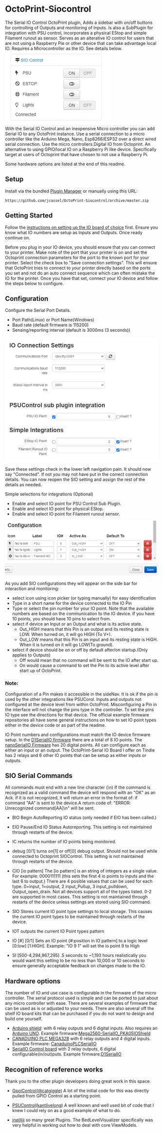 # OctoPrint-Siocontrol
The Serial IO Control OctoPrint plugin, Adds a sidebar with on/off buttons for controlling of Outputs and monitoring of Inputs. Is also a SubPlugin for integration with PSU control, incorporates a physical EStop and simple Filament runout as sensor. Serves as an alterative IO control for users that are not using a Raspberry Pie or other device that can take advantage local IO. Requires a Microcontroller as the IO. See details below.
![sidebar view](https://github.com/jcassel/OctoPrint-Siocontrol/blob/main/extras/SideBarExample.PNG)

With the Serial IO Control and an inexpensive Micro controller you can add Serial IO to any OctoPrint instance. Use a serial connection to a micro controller like the Arduino Mega, Nano, Esp8266/ESP32 over a direct wired serial connection. Use the micro controllers Digital IO from Octoprint. An alternative to using GPIO/local IO on a Raspberry Pi like device. Specifically target at users of Octoprint that have chosen to not use a Raspberry Pi. 

Some hardware options are listed at the end of this readme.

## Setup

Install via the bundled [Plugin Manager](https://docs.octoprint.org/en/master/bundledplugins/pluginmanager.html)
or manually using this URL:

    https://github.com/jcassel/OctoPrint-Siocontrol/archive/master.zip

## Getting Started
Follow the [instructions on setting up the IO board of choice](#) first. Ensure you know what IO numbers are setup as Inputs and Outputs. Once ready continue on.


Before you plug in your IO device, you should ensure that you can connect to your printer. Make note of the port that your printer is on and set the Octoprint connection parameters for the port to the known port for your printer. Select the check box to "Save connection settings". This will ensure that OctoPrint tries to connect to your printer directly based on the ports you set and not do an auto connect sequence which can often mistake the IO for the printer. Once you have that set, connect your IO device and follow the steps below to configure. 

## Configuration
Configure the Serial Port Details. 
- Port Path(Linux) or Port Name(Windows)
- Baud rate (default firmware is 115200)  
- Sensing/reporting interval (default is 3000ms (3 seconds))

![Connection and integrations](https://github.com/jcassel/OctoPrint-Siocontrol/blob/main/extras/SettingsExampleConnAndIntegratons.PNG)

Save these settings check in the lower left navigation pain. It should now say "Connected". If not you may not have put in the correct connection details. You can now reopen the SIO setting and assign the rest of the details as needed. 

Simple selections for integrations (Optional)
- Enable and select IO point for PSU Control Sub Plugin.
- Enable and select IO point for physical EStop.
- Enable and select IO point for Filament runout sensor.

![IO Configuration](https://github.com/jcassel/OctoPrint-Siocontrol/blob/main/extras/SettingsExampleIOConfig.PNG)


As you add SIO configurations they will appear on the side bar for interaction and monitoring:
- select icon using icon picker (or typing manually) for easy identification
- Type in a short name for the device connected to the IO Pin
- Type or select the pin number for your IO point. Note that the available numbers are based on the communication to the IO device. If you have 10 points, you should have 10 pins to select from.
- select if device an Input or an Output and what is its active state.
  - Out_HIGH means that this Pin is an output and its resting state is LOW. When turned on, it will go HIGH (To V+).
  - Out_LOW means that this Pin is an input and its resting state is HiGH. When it is turned on it will go LOW(To ground).
- select if device should be on or off by default after/on startup.(Only applies to Outputs)
  - Off would mean that no command will be sent to the IO after start up. 
  - On would cause a command to set the Pin to its active level after start up of OctoPrint.


### Note:
Configuration of a Pin makes it accessible in the sideNav. It is ok if the pin is used by the other integrations like PSUCorol. Inputs and outputs not configured at the device level from within OctoPrint. Misconfiguring a Pin in the interface will not change the pins type in the controller. To set the pins IO type see the directions for that device. The official example firmware repositories all have some general instructions on how to set IO point types either in the device code or as part of the readme. 

IO Point numbers and configurations must match the IO device firmware setup. In the [D1SerialIO firmware](https://github.com/jcassel/D1SerialIO) there are a total of 8 IO points. The [nanoSerialIO Firmware](https://github.com/jcassel/nanoSerialIO) has 20 digital points. All can configure each as either an input or an output. The OctoPrint-Serial IO Board I offer on Tindie has 2 relays and 6 other IO points that can be setup as either inputs or outputs. 


## SIO Serial Commands 

All commands must end with a new line character (\n) If the command is recognized as a valid command the device will respond with an "OK" as an Ack. if it is not recognized, it will return an error in the format of: if command "AA" is sent to the device.A return code of: "ERROR: Unrecognized command[AA]\n" will be sent.

- BIO Begin AutoReporting IO status (only needed if EIO has been called.) 

- EIO Pause/End IO Status Autoreporting. This setting is not maintained through restarts of the device.

- IC returns the number of IO points being monitored. 

- debug [0/1] turns on[1] or off[0] debug output. Should not be used while connected to Octoprint SIOControl. This setting is not maintained through restarts of the device.

- CIO [io pattern] The [io pattern]  is an string of integers as a single value. For example: 0000111111 (this sets the first 4 io points to inputs and the last 6 to output.) There are 4 posible values that can be used for each type. 0=input, 1=output, 2 input_Pullup, 3 input_pulldown, Output_open_drain. Not all devices support all of the types listed. 0-2 are supported in most cases. This setting is not maintained through restarts of the device unless settings are stored using SIO command.

- SIO Stores current IO point type settings to local storage. This causes the current IO point types to be maintained through restarts of the device.

- IOT outputs the current IO Point types pattern

- IO [#] [0/1] Sets an IO point {#:position in IO pattern] to a logic level [0:low] [1:HIGH]. Example: "IO 9 1" will set the io point 9 to High 

- SI [500-4,294,967,295]  .5 seconds to ~1,193 hours realistically you would want this setting to be no less than 10,000 or 10 seconds to ensure generally acceptable feedback on changes made to the IO.
##
## Hardware options
The number of IO and use case is configurable in the firmware of the micro controller. The serial protocol used is simple and can be ported to just about any micro controller with ease. There are several examples of firmware that can be used as is or adjusted to your needs. There are also several off the shelf IO board kits that can be purchased if you do not want to design and build one yourself.

- [Arduino shield](https://www.amazon.com/dp/B00DDEIW1Y): with 6 relay outputs and 6 digital inputs. Also requires an [Arduino UNO](https://www.amazon.com/Arduino-A000066-ARDUINO-UNO-R3/dp/B008GRTSV6). Example firmware:[Mega2560-SerialIO_PKA05IOShield](https://github.com/jcassel/Mega2560-SerialIO_PKA05IOShield)
- [CANADUINO PLC MEGA328](https://www.amazon.com/dp/B085F3YRK4) with 6 relay outputs and 4 digital inputs. Example firmware: [CanaduinoPLCSerialIO](https://github.com/jcassel/CanaduinoPLCSerialIO)
- [SerialIO Control board](https://www.tindie.com/products/jcsgotthis/iot-project-board-octoprint-siocontrol-board/) with 2 relay outputs, 6 digital configurable(in/out)puts. Example firmware:[D1SerialIO](https://github.com/jcassel/D1SerialIO)
##


## Recognition of reference works
Thank you to the other plugin developers doing great work in this space. 
- [GpoiControl(@catgiggle)](https://github.com/catgiggle/OctoPrint-GpioControl) A lot of the initial code for this was directly pulled from GPIO Control as a starting point. 
  
- [PSUControl(kantlivelong)](https://github.com/kantlivelong/OctoPrint-PSUControl) A well known and well used bit of code that I knew I could rely on as a good example of what to do.
  
- [jneilliii](https://github.com/jneilliii) so many great Plugins. The BedLevelVisualizer specifically was very helpful in working out how to deal with core ViewModels. 

